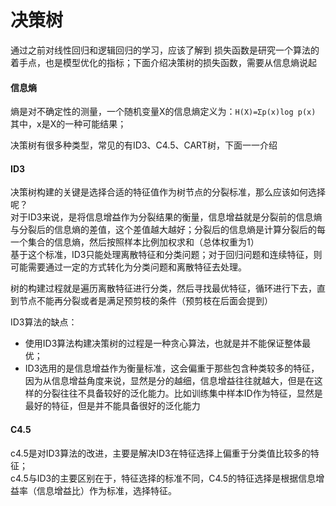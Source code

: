 决策树
====
通过之前对线性回归和逻辑回归的学习，应该了解到 损失函数是研究一个算法的着手点，也是模型优化的指标；下面介绍决策树的损失函数，需要从信息熵说起

#### 信息熵 ####
熵是对不确定性的测量，一个随机变量X的信息熵定义为：```H(X)=Σp(x)log p(x)``` 其中，x是X的一种可能结果；

决策树有很多种类型，常见的有ID3、C4.5、CART树，下面一一介绍

#### ID3 ####
决策树构建的关键是选择合适的特征值作为树节点的分裂标准，那么应该如何选择呢？<br>
对于ID3来说，是将信息增益作为分裂结果的衡量，信息增益就是分裂前的信息熵与分裂后的信息熵的差值，这个差值越大越好；分裂后的信息熵是计算分裂后的每一个集合的信息熵，然后按照样本比例加权求和（总体权重为1）<br>
基于这个标准，ID3只能处理离散特征和分类问题；对于回归问题和连续特征，则可能需要通过一定的方式转化为分类问题和离散特征去处理。

树的构建过程就是遍历离散特征进行分类，然后寻找最优特征，循环进行下去，直到节点不能再分裂或者是满足预剪枝的条件（预剪枝在后面会提到）

ID3算法的缺点：
- 使用ID3算法构建决策树的过程是一种贪心算法，也就是并不能保证整体最优；
- ID3选用的是信息增益作为衡量标准，这会偏重于那些包含种类较多的特征，因为从信息增益角度来说，显然是分的越细，信息增益往往就越大，但是在这样的分裂往往不具备较好的泛化能力。比如训练集中样本ID作为特征，显然是最好的特征，但是并不能具备很好的泛化能力

#### C4.5 ####
c4.5是对ID3算法的改进，主要是解决ID3在特征选择上偏重于分类值比较多的特征；<br>
c4.5与ID3的主要区别在于，特征选择的标准不同，C4.5的特征选择是根据信息增益率（信息增益比）作为标准，选择特征。


